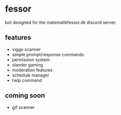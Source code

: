# fessor
bot designed for the matematikfessor.dk discord server.

## features
-  viggo scanner
-  simple prompt/response commands
-  permission system
-  slander gaming
-  moderation features
-  schedule manager
-  help command

## coming soon
-  gif scanner
